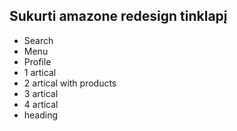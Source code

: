  ## Sukurti amazone redesign tinklapį

* Search
* Menu
* Profile
* 1 artical
* 2 artical with products
* 3 artical
* 4 artical
* heading
